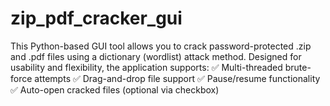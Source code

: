 # zip_pdf_cracker_gui
This Python-based GUI tool allows you to crack password-protected .zip and .pdf files using a dictionary (wordlist) attack method. Designed for usability and flexibility, the application supports:  ✅ Multi-threaded brute-force attempts  ✅ Drag-and-drop file support  ✅ Pause/resume functionality  ✅ Auto-open cracked files (optional via checkbox)
